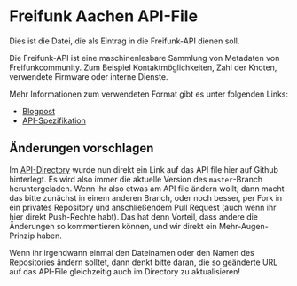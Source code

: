 # Freifunk Aachen API-File

Dies ist die Datei, die als Eintrag in die Freifunk-API dienen soll.

Die Freifunk-API ist eine maschinenlesbare Sammlung von Metadaten von Freifunkcommunity.
Zum Beispiel Kontaktmöglichkeiten, Zahl der Knoten, verwendete Firmware oder interne Dienste.

Mehr Informationen zum verwendeten Format gibt es unter folgenden Links:

 * [Blogpost][1]
 * [API-Spezifikation][2]

[1]: http://freifunk.net/blog/2013/12/die-freifunk-api/
[2]: https://github.com/freifunk/api.freifunk.net

## Änderungen vorschlagen

Im [API-Directory][3] wurde nun direkt ein Link auf das API file hier auf Github hinterlegt. Es wird also immer die aktuelle Version des `master`-Branch heruntergeladen.
Wenn ihr also etwas am API file ändern wollt, dann macht das bitte zunächst in einem anderen Branch, oder noch besser, per Fork in ein privates Repository und anschließendem Pull Request (auch wenn ihr hier direkt Push-Rechte habt). Das hat denn Vorteil, dass andere die Änderungen so kommentieren können, und wir direkt ein Mehr-Augen-Prinzip haben.

Wenn ihr irgendwann einmal den Dateinamen oder den Namen des Repositories ändern solltet, dann denkt bitte daran, die so geänderte URL auf das API-File gleichzeitig auch im Directory zu aktualisieren!

[3]: https://github.com/freifunk/directory.api.freifunk.net
